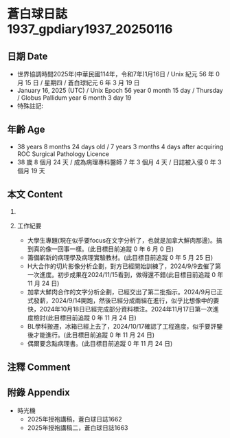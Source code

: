 [_metadata_:encoding]: - "utf-8"
[_metadata_:language]: - "zh-Hant-TW"
[_metadata_:fileformat]: - "markdown"
[_metadata_:MIME_type]: - "text/plain"
[_metadata_:markdown_version]: - "commonmark version 0.30"
[_metadata_:markdown_spec]: - "https://spec.commonmark.org/0.30/"

# 蒼白球日誌1937_gpdiary1937_20250116 #

## 日期 Date ##

* 世界協調時間2025年(中華民國114年，令和7年)1月16日 / Unix 紀元 56 年 0 月 15 日 / 星期四 / 蒼白球紀元 6 年 3 月 19 日
* January 16, 2025 (UTC) / Unix Epoch 56 year 0 month 15 day / Thursday / Globus Pallidum year 6 month 3 day 19
* 特殊註記:

## 年齡 Age ##

* 38 years 8 months 24 days old / 7 years 3 months 4 days after acquiring ROC Surgical Pathology Licence
* 38 歲 8 個月 24 天 / 成為病理專科醫師 7 年 3 個月 4 天 / 日誌被入侵 0 年 3 個月 19 天

## 本文 Content ##

1. 

2. 工作紀要

    - 大學生專題(現在似乎要focus在文字分析了，也就是加拿大鮮肉那邊)。搞到真的像一回事一樣。(此目標目前追蹤 0 年 6 月 0 日)
    - 籌備嶄新的病理學及病理實驗教材。(此目標目前追蹤 0 年 5 月 25 日)
    - H大合作的切片影像分析企劃，對方已經開始訓練了，2024/9/9去催了第一次進度。初步成果在2024/11/15看到，做得還不錯(此目標目前追蹤 0 年 11 月 24 日)
    - 加拿大鮮肉合作的文字分析企劃，已經交出了第二批指示。2024/9月已正式發薪，2024/9/14開跑，然後已經分成兩組在進行，似乎比想像中的要快，2024年10月18日已經完成部分資料標注。2024年11月17日第一次進度檢討(此目標目前追蹤 0 年 11 月 24 日)
    - BL學科搬遷，冰箱已經上去了，2024/10/17確認了工程進度，似乎要評鑒後才能進行。(此目標目前追蹤 0 年 11 月 24 日)
    - 偶爾要念點病理書。(此目標目前追蹤 0 年 11 月 24 日)

## 注釋 Comment ##


## 附錄 Appendix ##

* 時光機
    - 2025年授袍講稿，蒼白球日誌1662
    - 2025年授袍講稿二，蒼白球日誌1663
